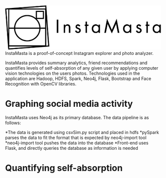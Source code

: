 ![Instamasta](https://github.com/cangulec/instamasta/blob/master/logo.png)
InstaMasta is a proof-of-concept Instagram explorer and photo analyzer.

InstaMasta provides summary analytics, friend recommendations and quantifies levels of self-absorption of any given user by applying computer vision technologies on the users photos. Technologies used in the application are Hadoop, HDFS, Spark, Neo4j, Flask, Bootstrap and Face Recognition with OpenCV libraries.
# Graphing social media activity 

InstaMasta uses Neo4j as its primary database. The data pipeline is as follows:

*The data is generated using csvSim.py script and placed in hdfs
*pySpark parses the data to fit the format that is expected by neo4j-import tool
*neo4j-import tool pushes the data into the database
*Front-end uses Flask, and directly queries the database as information is needed

# Quantifying self-absorption
